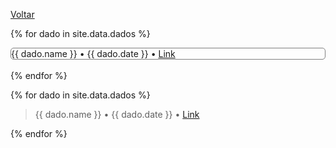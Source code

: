 [Voltar](./index.md)

{% for dado in site.data.dados %}

  <div style="border: 0.5px solid grey;border-radius: 5px;">
    {{ dado.name }} • {{ dado.date }} • <a href="{{ dado.link }}" target="_blank">Link</a>
  </div>
  <br>
{% endfor %}


{% for dado in site.data.dados %}

> {{ dado.name }} • {{ dado.date }} • <a href="{{ dado.link }}" target="_blank">Link</a><br>

{% endfor %}
